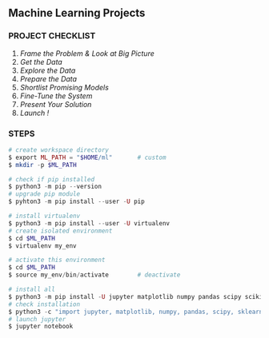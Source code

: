 ## Machine Learning Projects

### PROJECT CHECKLIST
1. _Frame the Problem & Look at Big Picture_
2. _Get the Data_
3. _Explore the Data_
4. _Prepare the Data_
5. _Shortlist Promising Models_
6. _Fine-Tune the System_
7. _Present Your Solution_
8. _Launch !_

### STEPS
```php
# create workspace directory
$ export ML_PATH = "$HOME/ml"		# custom
$ mkdir -p $ML_PATH
```
```php
# check if pip installed
$ python3 -m pip --version
# upgrade pip module
$ pyhton3 -m pip install --user -U pip
```
```php
# install virtualenv
$ python3 -m pip install --user -U virtualenv
# create isolated environment
$ cd $ML_PATH
$ virtualenv my_env

# activate this environment
$ cd $ML_PATH
$ source my_env/bin/activate		# deactivate
```
```php
# install all 
$ python3 -m pip install -U jupyter matplotlib numpy pandas scipy scikit-learn
# check installation
$ python3 -c "import jupyter, matplotlib, numpy, pandas, scipy, sklearn"
# launch jupyter
$ jupyter notebook
```
